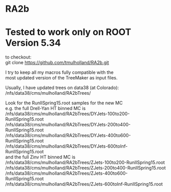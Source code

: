 # RA2b

# Tested to work only on ROOT Version 5.34

to checkout:    
git clone https://github.com/tmulholland/RA2b.git


I try to keep all my macros fully compatible with the  
most updated version of the TreeMaker as input files.

Usually, I have updated trees on data38 (at Colorado):   
/nfs/data38/cms/mulholland/RA2bTrees/

Look for the RunIISpring15.root samples for the new MC  
e.g. the full Drell-Yan HT binned MC is   
/nfs/data38/cms/mulholland/RA2bTrees/DYJets-100to200-RunIISpring15.root   
/nfs/data38/cms/mulholland/RA2bTrees/DYJets-200to400-RunIISpring15.root   
/nfs/data38/cms/mulholland/RA2bTrees/DYJets-400to600-RunIISpring15.root   
/nfs/data38/cms/mulholland/RA2bTrees/DYJets-600toInf-RunIISpring15.root   
and the full Zinv HT binned MC is   
/nfs/data38/cms/mulholland/RA2bTrees/ZJets-100to200-RunIISpring15.root   
/nfs/data38/cms/mulholland/RA2bTrees/ZJets-200to400-RunIISpring15.root   
/nfs/data38/cms/mulholland/RA2bTrees/ZJets-400to600-RunIISpring15.root   
/nfs/data38/cms/mulholland/RA2bTrees/ZJets-600toInf-RunIISpring15.root   
